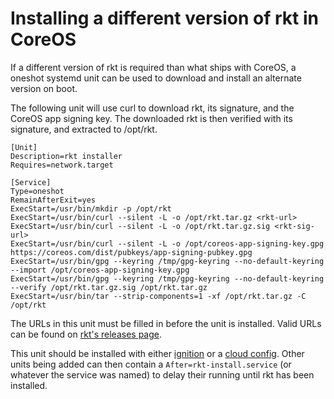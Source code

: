 # Installing a different version of rkt in CoreOS

If a different version of rkt is required than what ships with CoreOS, a
oneshot systemd unit can be used to download and install an alternate version
on boot.

The following unit will use curl to download rkt, its signature, and the CoreOS
app signing key. The downloaded rkt is then verified with its signature, and
extracted to /opt/rkt.

```
[Unit]
Description=rkt installer
Requires=network.target

[Service]
Type=oneshot
RemainAfterExit=yes
ExecStart=/usr/bin/mkdir -p /opt/rkt
ExecStart=/usr/bin/curl --silent -L -o /opt/rkt.tar.gz <rkt-url>
ExecStart=/usr/bin/curl --silent -L -o /opt/rkt.tar.gz.sig <rkt-sig-url>
ExecStart=/usr/bin/curl --silent -L -o /opt/coreos-app-signing-key.gpg https://coreos.com/dist/pubkeys/app-signing-pubkey.gpg
ExecStart=/usr/bin/gpg --keyring /tmp/gpg-keyring --no-default-keyring --import /opt/coreos-app-signing-key.gpg
ExecStart=/usr/bin/gpg --keyring /tmp/gpg-keyring --no-default-keyring --verify /opt/rkt.tar.gz.sig /opt/rkt.tar.gz
ExecStart=/usr/bin/tar --strip-components=1 -xf /opt/rkt.tar.gz -C /opt/rkt
```

The URLs in this unit must be filled in before the unit is installed. Valid
URLs can be found on [rkt's releases page][rkt-releases].

This unit should be installed with either [ignition][ignition] or a [cloud config][cloud-config].
Other units being added can then contain a `After=rkt-install.service` (or
whatever the service was named) to delay their running until rkt has been
installed.

[rkt-releases]: https://github.com/coreos/rkt/releases
[ignition]: https://coreos.com/ignition/docs/latest/
[cloud-config]: https://coreos.com/os/docs/latest/cloud-config.html
